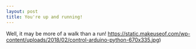 ```yaml
---
layout: post
title: You're up and running!
---
```


Well, it may be more of a walk than a run!
https://static.makeuseof.com/wp-content/uploads/2018/02/control-arduino-python-670x335.jpg)
